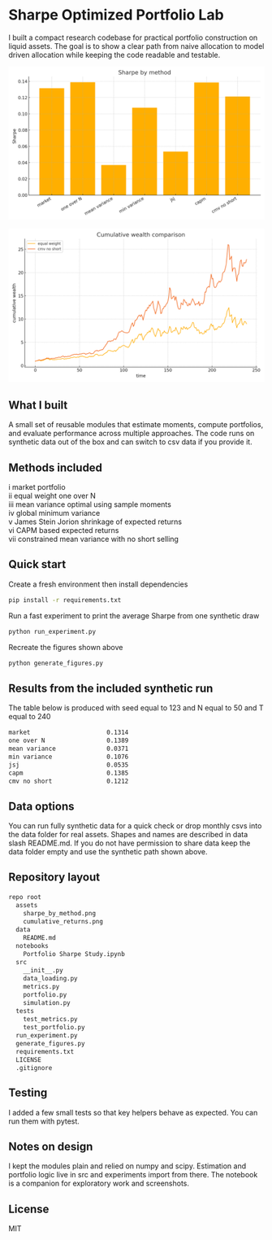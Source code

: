 # Sharpe Optimized Portfolio Lab

I built a compact research codebase for practical portfolio construction on liquid assets. The goal is to show a clear path from naive allocation to model driven allocation while keeping the code readable and testable.

![Sharpe by method](assets/sharpe_by_method.png)

![Cumulative wealth](assets/cumulative_returns.png)

## What I built

A small set of reusable modules that estimate moments, compute portfolios, and evaluate performance across multiple approaches. The code runs on synthetic data out of the box and can switch to csv data if you provide it.

## Methods included

i  market portfolio  
ii  equal weight one over N  
iii  mean variance optimal using sample moments  
iv  global minimum variance  
v  James Stein Jorion shrinkage of expected returns  
vi  CAPM based expected returns  
vii  constrained mean variance with no short selling

## Quick start

Create a fresh environment then install dependencies

```bash
pip install -r requirements.txt
```

Run a fast experiment to print the average Sharpe from one synthetic draw

```bash
python run_experiment.py
```

Recreate the figures shown above

```bash
python generate_figures.py
```

## Results from the included synthetic run

The table below is produced with seed equal to 123 and N equal to 50 and T equal to 240

```
market                     0.1314
one over N                 0.1389
mean variance              0.0371
min variance               0.1076
jsj                        0.0535
capm                       0.1385
cmv no short               0.1212
```

## Data options

You can run fully synthetic data for a quick check or drop monthly csvs into the data folder for real assets. Shapes and names are described in data slash README.md. If you do not have permission to share data keep the data folder empty and use the synthetic path shown above.

## Repository layout

```
repo root
  assets
    sharpe_by_method.png
    cumulative_returns.png
  data
    README.md
  notebooks
    Portfolio Sharpe Study.ipynb
  src
    __init__.py
    data_loading.py
    metrics.py
    portfolio.py
    simulation.py
  tests
    test_metrics.py
    test_portfolio.py
  run_experiment.py
  generate_figures.py
  requirements.txt
  LICENSE
  .gitignore
```

## Testing

I added a few small tests so that key helpers behave as expected. You can run them with pytest.

## Notes on design

I kept the modules plain and relied on numpy and scipy. Estimation and portfolio logic live in src and experiments import from there. The notebook is a companion for exploratory work and screenshots.

## License

MIT
